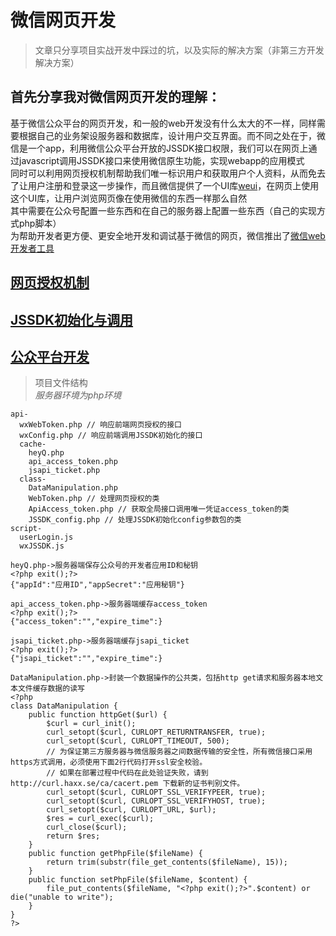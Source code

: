 # 微信网页开发

> 文章只分享项目实战开发中踩过的坑，以及实际的解决方案（非第三方开发解决方案）

## 首先分享我对微信网页开发的理解：
基于微信公众平台的网页开发，和一般的web开发没有什么太大的不一样，同样需要根据自己的业务架设服务器和数据库，设计用户交互界面。而不同之处在于，微信是一个app，利用微信公众平台开放的JSSDK接口权限，我们可以在网页上通过javascript调用JSSDK接口来使用微信原生功能，实现webapp的应用模式  
同时可以利用网页授权机制帮助我们唯一标识用户和获取用户个人资料，从而免去了让用户注册和登录这一步操作，而且微信提供了一个UI库[weui](https://weui.io/)，在网页上使用这个UI库，让用户浏览网页像在使用微信的东西一样那么自然  
其中需要在公众号配置一些东西和在自己的服务器上配置一些东西（自己的实现方式php脚本）  
为帮助开发者更方便、更安全地开发和调试基于微信的网页，微信推出了[微信web开发者工具](https://mp.weixin.qq.com/wiki/10/e5f772f4521da17fa0d7304f68b97d7e.html)

## [网页授权机制](article/webtoken.md)

## [JSSDK初始化与调用](article/jssdk.md)

## [公众平台开发](article/weclient.md)

> 项目文件结构  
> *服务器环境为php环境*

	api-
	  wxWebToken.php // 响应前端网页授权的接口
	  wxConfig.php // 响应前端调用JSSDK初始化的接口
	  cache-
	    heyQ.php
	    api_access_token.php
	    jsapi_ticket.php
	  class-
	    DataManipulation.php
	    WebToken.php // 处理网页授权的类
	    ApiAccess_token.php // 获取全局接口调用唯一凭证access_token的类
	    JSSDK_config.php // 处理JSSDK初始化config参数包的类
	script-
	  userLogin.js
	  wxJSSDK.js
    
    heyQ.php->服务器端保存公众号的开发者应用ID和秘钥
    <?php exit();?>
    {"appId":"应用ID","appSecret":"应用秘钥"}
    
    api_access_token.php->服务器端缓存access_token
    <?php exit();?>
    {"access_token":"","expire_time":}
    
    jsapi_ticket.php->服务器端缓存jsapi_ticket
    <?php exit();?>
    {"jsapi_ticket":"","expire_time":}

    DataManipulation.php->封装一个数据操作的公共类，包括http get请求和服务器本地文本文件缓存数据的读写
    <?php
    class DataManipulation {
    	public function httpGet($url) {
            $curl = curl_init();
            curl_setopt($curl, CURLOPT_RETURNTRANSFER, true);
            curl_setopt($curl, CURLOPT_TIMEOUT, 500);
            // 为保证第三方服务器与微信服务器之间数据传输的安全性，所有微信接口采用https方式调用，必须使用下面2行代码打开ssl安全校验。
            // 如果在部署过程中代码在此处验证失败，请到 http://curl.haxx.se/ca/cacert.pem 下载新的证书判别文件。
            curl_setopt($curl, CURLOPT_SSL_VERIFYPEER, true);
            curl_setopt($curl, CURLOPT_SSL_VERIFYHOST, true);
            curl_setopt($curl, CURLOPT_URL, $url);
            $res = curl_exec($curl);
            curl_close($curl);
            return $res;
        }
        public function getPhpFile($fileName) {
            return trim(substr(file_get_contents($fileName), 15));
        }
        public function setPhpFile($fileName, $content) {
            file_put_contents($fileName, "<?php exit();?>".$content) or die("unable to write");
        }
    }
    ?>